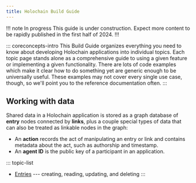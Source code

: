 ```yaml
---
title: Holochain Build Guide
---
```


!!! note In progress
This guide is under construction. Expect more content to be rapidly published in the first half of 2024.
!!!

::: coreconcepts-intro
This Build Guide organizes everything you need to know about developing Holochain applications into individual topics. Each topic page stands alone as a comprehensive guide to using a given feature or implementing a given functionality. There are lots of code examples which make it clear how to do something yet are generic enough to be universally useful. These examples may not cover every single use case, though, so we'll point you to the reference documentation often.
:::

## Working with data

Shared data in a Holochain application is stored as a graph database of **entry** nodes connected by **links**, plus a couple special types of data that can also be treated as linkable nodes in the graph:

* An **action** records the act of manipulating an entry or link and contains metadata about the act, such as authorship and timestamp.
* An **agent ID** is the public key of a participant in an application.

::: topic-list
* [Entries](entries/) --- creating, reading, updating, and deleting
:::